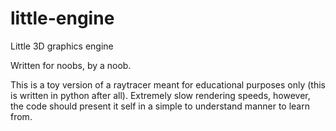 # little-engine
Little 3D graphics engine

Written for noobs, by a noob.

This is a toy version of a raytracer meant for educational purposes only (this is written in python after all). Extremely slow rendering speeds, however, the code should present it self in a simple to understand manner to learn from.